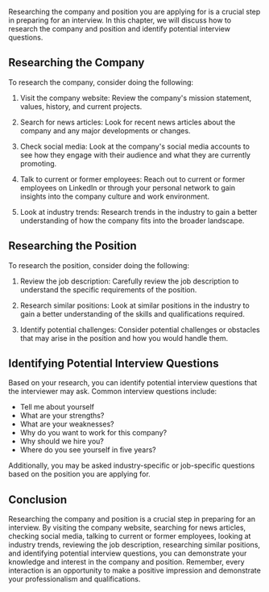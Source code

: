 
Researching the company and position you are applying for is a crucial step in preparing for an interview. In this chapter, we will discuss how to research the company and position and identify potential interview questions.

Researching the Company
-----------------------

To research the company, consider doing the following:

1. Visit the company website: Review the company's mission statement, values, history, and current projects.

2. Search for news articles: Look for recent news articles about the company and any major developments or changes.

3. Check social media: Look at the company's social media accounts to see how they engage with their audience and what they are currently promoting.

4. Talk to current or former employees: Reach out to current or former employees on LinkedIn or through your personal network to gain insights into the company culture and work environment.

5. Look at industry trends: Research trends in the industry to gain a better understanding of how the company fits into the broader landscape.

Researching the Position
------------------------

To research the position, consider doing the following:

1. Review the job description: Carefully review the job description to understand the specific requirements of the position.

2. Research similar positions: Look at similar positions in the industry to gain a better understanding of the skills and qualifications required.

3. Identify potential challenges: Consider potential challenges or obstacles that may arise in the position and how you would handle them.

Identifying Potential Interview Questions
-----------------------------------------

Based on your research, you can identify potential interview questions that the interviewer may ask. Common interview questions include:

* Tell me about yourself
* What are your strengths?
* What are your weaknesses?
* Why do you want to work for this company?
* Why should we hire you?
* Where do you see yourself in five years?

Additionally, you may be asked industry-specific or job-specific questions based on the position you are applying for.

Conclusion
----------

Researching the company and position is a crucial step in preparing for an interview. By visiting the company website, searching for news articles, checking social media, talking to current or former employees, looking at industry trends, reviewing the job description, researching similar positions, and identifying potential interview questions, you can demonstrate your knowledge and interest in the company and position. Remember, every interaction is an opportunity to make a positive impression and demonstrate your professionalism and qualifications.
